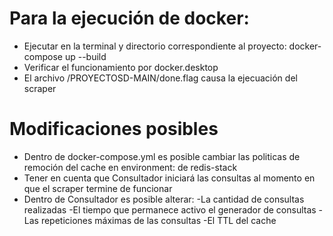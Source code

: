 # Para la ejecución de docker:

- Ejecutar en la terminal y directorio correspondiente al proyecto: docker-compose up --build
- Verificar el funcionamiento por docker.desktop
- El archivo /PROYECTOSD-MAIN/done.flag causa la ejecuación del scraper
# Modificaciones posibles

- Dentro de docker-compose.yml es posible cambiar las politicas de remoción del cache en environment: de redis-stack
- Tener en cuenta que Consultador iniciará las consultas al momento en que el scraper termine de funcionar
- Dentro de Consultador es posible alterar:
  -La cantidad de consultas realizadas
  -El tiempo que permanece activo el generador de consultas
  -Las repeticiones máximas de las consultas
  -El TTL del cache
